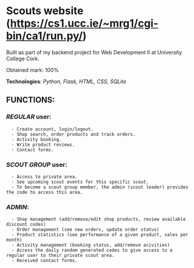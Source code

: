 # Scouts website (https://cs1.ucc.ie/~mrg1/cgi-bin/ca1/run.py/)

Built as part of my backend project for Web Development II at University College Cork.

Obtained mark: 100%

**Technologies**: _Python, Flask, HTML, CSS, SQLite_

## FUNCTIONS:


### _REGULAR_ user:

      - Create account, login/logout.
      - Shop search, order products and track orders.
      - Activity booking.
      - Write product reviews.
      - Contact forms.

### _SCOUT GROUP_ user:

      - Access to private area.
      - See upcoming scout events for this specific scout.
      - To become a scout group member, the admin (scout leader) provides the code to access this area.
      
### _ADMIN_:

      - Shop management (add/remove/edit shop products, review available discount codes)
      - Order management (see new orders, update order status)
      - Product statistics (see performance of a given product, sales per month)
      - Activity management (booking status, add/remove acivities)
      - Access the daily random generated codes to give access to a regular user to their private scout area.
      - Received contact forms.
      
      
